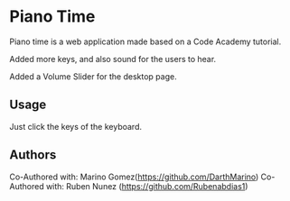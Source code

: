 # Piano Time

Piano time is a web application made based on a Code Academy tutorial. 

Added more keys, and also sound for the users to hear.

Added a Volume Slider for the desktop page.

## Usage
Just click the keys of the keyboard.

## Authors
Co-Authored with: Marino Gomez(https://github.com/DarthMarino)
Co-Authored with: Ruben Nunez (https://github.com/Rubenabdias1)
